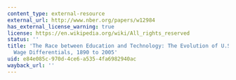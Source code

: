 ```yaml
---
content_type: external-resource
external_url: http://www.nber.org/papers/w12984
has_external_license_warning: true
license: https://en.wikipedia.org/wiki/All_rights_reserved
status: ''
title: 'The Race between Education and Technology: The Evolution of U.S. Educational
  Wage Differentials, 1890 to 2005'
uid: e84e085c-970d-4ce6-a535-4fa6982940ac
wayback_url: ''
---
```

